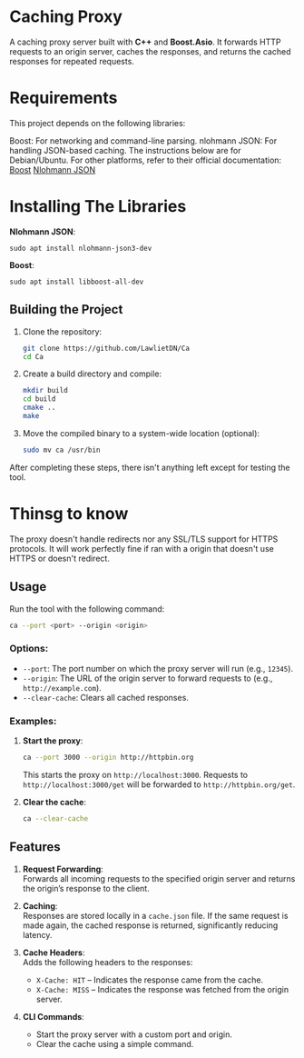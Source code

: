 
# **Caching Proxy**

A caching proxy server built with **C++** and **Boost.Asio**. It forwards HTTP requests to an origin server, caches the responses, and returns the cached responses for repeated requests.

# **Requirements**
This project depends on the following libraries:

Boost: For networking and command-line parsing.
nlohmann JSON: For handling JSON-based caching.
The instructions below are for Debian/Ubuntu. For other platforms, refer to their official documentation:
[Boost](https://www.boost.org/users/download)
[Nlohmann JSON](https://github.com/nlohmann/json)

# **Installing The Libraries**
**Nlohmann JSON**:
```shell
sudo apt install nlohmann-json3-dev
```
**Boost**:
```shell
sudo apt install libboost-all-dev
```
## **Building the Project**

1. Clone the repository:
   ```bash
   git clone https://github.com/LawlietDN/Ca
   cd Ca
   ```

2. Create a build directory and compile:
   ```bash
   mkdir build
   cd build
   cmake ..
   make
   ```

3. Move the compiled binary to a system-wide location (optional):
   ```bash
   sudo mv ca /usr/bin
   ```
After completing these steps, there isn't anything left except for testing the tool.

# **Thinsg to know**
The proxy doesn't handle redirects nor any SSL/TLS support for HTTPS protocols. It will work perfectly fine if ran with a origin that doesn't use HTTPS or doesn't redirect.

## **Usage**

Run the tool with the following command:

```bash
ca --port <port> --origin <origin>
```

### **Options**:

- `--port`: The port number on which the proxy server will run (e.g., `12345`).
- `--origin`: The URL of the origin server to forward requests to (e.g., `http://example.com`).
- `--clear-cache`: Clears all cached responses.

### **Examples**:

1. **Start the proxy**:
   ```bash
   ca --port 3000 --origin http://httpbin.org
   ```

   This starts the proxy on `http://localhost:3000`. Requests to `http://localhost:3000/get` will be forwarded to `http://httpbin.org/get`.

2. **Clear the cache**:
   ```bash
   ca --clear-cache
   ```



## **Features**

1. **Request Forwarding**:  
   Forwards all incoming requests to the specified origin server and returns the origin’s response to the client.

2. **Caching**:  
   Responses are stored locally in a `cache.json` file. If the same request is made again, the cached response is returned, significantly reducing latency.

3. **Cache Headers**:  
   Adds the following headers to the responses:
   - `X-Cache: HIT` – Indicates the response came from the cache.
   - `X-Cache: MISS` – Indicates the response was fetched from the origin server.

4. **CLI Commands**:  
   - Start the proxy server with a custom port and origin.
   - Clear the cache using a simple command.


